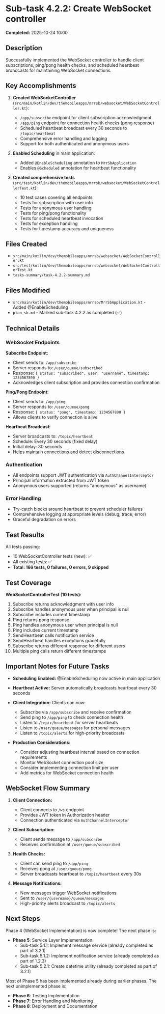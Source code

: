 # Sub-task 4.2.2: Create WebSocket controller

**Completed:** 2025-10-24 10:00

## Description

Successfully implemented the WebSocket controller to handle client subscriptions, ping/pong health checks, and scheduled heartbeat broadcasts for maintaining WebSocket connections.

## Key Accomplishments

1. **Created WebSocketController** (`src/main/kotlin/dev/themobileapps/mrrsb/websocket/WebSocketController.kt`):
   - `/app/subscribe` endpoint for client subscription acknowledgment
   - `/app/ping` endpoint for connection health checks (pong response)
   - Scheduled heartbeat broadcast every 30 seconds to `/topic/heartbeat`
   - Comprehensive error handling and logging
   - Support for both authenticated and anonymous users

2. **Enabled Scheduling** in main application:
   - Added `@EnableScheduling` annotation to `MrrSbApplication`
   - Enables `@Scheduled` annotation for heartbeat functionality

3. **Created comprehensive tests** (`src/test/kotlin/dev/themobileapps/mrrsb/websocket/WebSocketControllerTest.kt`):
   - 10 test cases covering all endpoints
   - Tests for subscription with user info
   - Tests for anonymous user handling
   - Tests for ping/pong functionality
   - Tests for scheduled heartbeat invocation
   - Tests for exception handling
   - Tests for timestamp accuracy and uniqueness

## Files Created

- `src/main/kotlin/dev/themobileapps/mrrsb/websocket/WebSocketController.kt`
- `src/test/kotlin/dev/themobileapps/mrrsb/websocket/WebSocketControllerTest.kt`
- `tasks-summary/task-4.2.2-summary.md`

## Files Modified

- `src/main/kotlin/dev/themobileapps/mrrsb/MrrSbApplication.kt` - Added @EnableScheduling
- `plan_sb.md` - Marked sub-task 4.2.2 as completed (✅)

## Technical Details

### WebSocket Endpoints

**Subscribe Endpoint:**
- Client sends to: `/app/subscribe`
- Server responds to: `/user/queue/subscribed`
- Response: `{ status: "subscribed", user: "username", timestamp: 1234567890 }`
- Acknowledges client subscription and provides connection confirmation

**Ping/Pong Endpoint:**
- Client sends to: `/app/ping`
- Server responds to: `/user/queue/pong`
- Response: `{ status: "pong", timestamp: 1234567890 }`
- Allows clients to verify connection is alive

**Heartbeat Broadcast:**
- Server broadcasts to: `/topic/heartbeat`
- Schedule: Every 30 seconds (fixed delay)
- Initial delay: 30 seconds
- Helps maintain connections and detect disconnections

### Authentication

- All endpoints support JWT authentication via `AuthChannelInterceptor`
- Principal information extracted from JWT token
- Anonymous users supported (returns "anonymous" as username)

### Error Handling

- Try-catch blocks around heartbeat to prevent scheduler failures
- Comprehensive logging at appropriate levels (debug, trace, error)
- Graceful degradation on errors

## Test Results

All tests passing:
- 10 WebSocketController tests (new): ✅
- All existing tests: ✅
- **Total: 166 tests, 0 failures, 0 errors, 9 skipped**

## Test Coverage

**WebSocketControllerTest (10 tests):**
1. Subscribe returns acknowledgment with user info
2. Subscribe handles anonymous user when principal is null
3. Subscribe includes current timestamp
4. Ping returns pong response
5. Ping handles anonymous user when principal is null
6. Ping includes current timestamp
7. SendHeartbeat calls notification service
8. SendHeartbeat handles exceptions gracefully
9. Subscribe returns different response for different users
10. Multiple ping calls return different timestamps

## Important Notes for Future Tasks

- **Scheduling Enabled:** @EnableScheduling now active in main application
- **Heartbeat Active:** Server automatically broadcasts heartbeat every 30 seconds
- **Client Integration:** Clients can now:
  - Subscribe via `/app/subscribe` and receive confirmation
  - Send ping to `/app/ping` to check connection health
  - Listen to `/topic/heartbeat` for server heartbeats
  - Listen to `/user/queue/messages` for personal messages
  - Listen to `/topic/alerts` for high-priority broadcasts

- **Production Considerations:**
  - Consider adjusting heartbeat interval based on connection requirements
  - Monitor WebSocket connection pool size
  - Consider implementing connection limit per user
  - Add metrics for WebSocket connection health

## WebSocket Flow Summary

1. **Client Connection:**
   - Client connects to `/ws` endpoint
   - Provides JWT token in Authorization header
   - Connection authenticated via `AuthChannelInterceptor`

2. **Client Subscription:**
   - Client sends message to `/app/subscribe`
   - Receives confirmation at `/user/queue/subscribed`

3. **Health Checks:**
   - Client can send ping to `/app/ping`
   - Receives pong at `/user/queue/pong`
   - Server broadcasts heartbeat to `/topic/heartbeat` every 30s

4. **Message Notifications:**
   - New messages trigger WebSocket notifications
   - Sent to `/user/{username}/queue/messages`
   - High-priority alerts broadcast to `/topic/alerts`

## Next Steps

Phase 4 (WebSocket Implementation) is now complete! The next phase is:
- **Phase 5**: Service Layer Implementation
  - Sub-task 5.1.1: Implement message service (already completed as part of 3.2.1)
  - Sub-task 5.1.2: Implement notification service (already completed as part of 1.2.3)
  - Sub-task 5.2.1: Create datetime utility (already completed as part of 3.2.1)

Most of Phase 5 has been implemented already during earlier phases. The next unimplemented phase is:
- **Phase 6**: Testing Implementation
- **Phase 7**: Error Handling and Monitoring
- **Phase 8**: Deployment and Documentation
